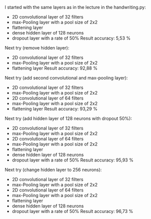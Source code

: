 I started with the same layers as in the lecture in the handwriting.py:
- 2D convolutional layer of 32 filters
- max-Pooling layer with a pool size of 2x2
- flattening layer
- dense hidden layer of 128 neurons
- dropout layer with a rate of 50%
Result accuracy: 5,53 %

Next try (remove hidden layer):
- 2D convolutional layer of 32 filters
- max-Pooling layer with a pool size of 2x2
- flattening layer
Result accuracy: 92,88 %

Next try (add second convolutional and max-pooling layer):
- 2D convolutional layer of 32 filters
- max-Pooling layer with a pool size of 2x2
- 2D convolutional layer of 64 filters
- max-Pooling layer with a pool size of 2x2
- flattening layer
Result accuracy: 93,29 %

Next try (add hidden layer of 128 neurons with dropout 50%):
- 2D convolutional layer of 32 filters
- max-Pooling layer with a pool size of 2x2
- 2D convolutional layer of 64 filters
- max-Pooling layer with a pool size of 2x2
- flattening layer
- dense hidden layer of 128 neurons
- dropout layer with a rate of 50%
Result accuracy: 95,93 %

Next try (change hidden layer to 256 neurons):
- 2D convolutional layer of 32 filters
- max-Pooling layer with a pool size of 2x2
- 2D convolutional layer of 64 filters
- max-Pooling layer with a pool size of 2x2
- flattening layer
- dense hidden layer of 128 neurons
- dropout layer with a rate of 50%
Result accuracy: 96,73 %